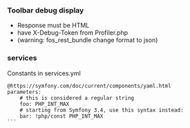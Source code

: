 
### Toolbar debug display 

- Response must be HTML
- have X-Debug-Token from Profiler.php
- (warning: fos_rest_bundle change format to json)

### services

Constants in services.yml
````
@https://symfony.com/doc/current/components/yaml.html
parameters:
    # this is considered a regular string
    foo: PHP_INT_MAX
    # starting from Symfony 3.4, use this syntax instead:
    bar: !php/const PHP_INT_MAX
```
